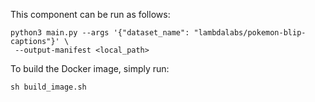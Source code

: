 This component can be run as follows:

```
python3 main.py --args '{"dataset_name": "lambdalabs/pokemon-blip-captions"}' \
 --output-manifest <local_path> 
```

To build the Docker image, simply run:

```
sh build_image.sh
```